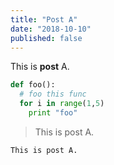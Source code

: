 ```yaml
---
title: "Post A"
date: "2018-10-10"
published: false
---
```


This is **post** A.

```python
def foo():
  # foo this func
  for i in range(1,5)
    print "foo"
```

> This is post A.

`This is post A.`

